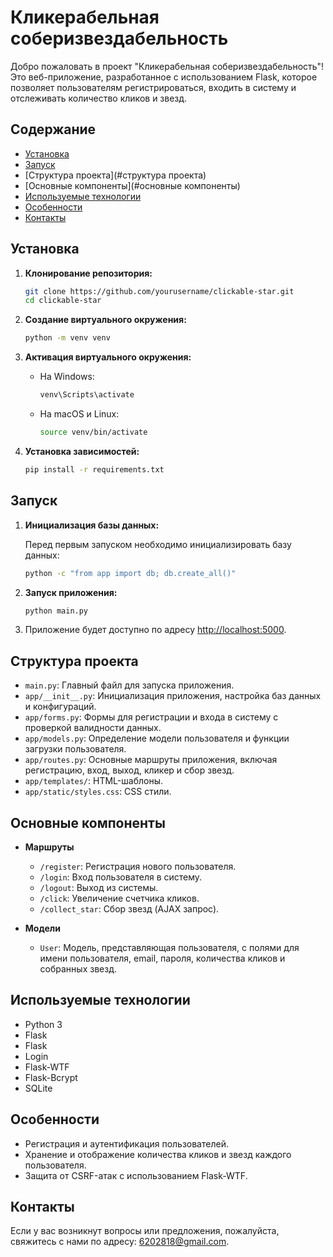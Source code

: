 # Кликерабельная соберизвездабельность

Добро пожаловать в проект "Кликерабельная соберизвездабельность"! Это веб-приложение, разработанное с использованием Flask, которое позволяет пользователям регистрироваться, входить в систему и отслеживать количество кликов и звезд.

## Содержание

- [Установка](#установка)
- [Запуск](#запуск)
- [Структура проекта](#структура проекта)
- [Основные компоненты](#основные компоненты)
- [Используемые технологии](#используемые-технологии)
- [Особенности](#особенности)
- [Контакты](#контакты)

## Установка

1. **Клонирование репозитория:**

   ```bash
   git clone https://github.com/yourusername/clickable-star.git
   cd clickable-star
   ```

2. **Создание виртуального окружения:**

   ```bash
   python -m venv venv
   ```

3. **Активация виртуального окружения:**

   - На Windows:

     ```bash
     venv\Scripts\activate
     ```

   - На macOS и Linux:

     ```bash
     source venv/bin/activate
     ```

4. **Установка зависимостей:**

   ```bash
   pip install -r requirements.txt
   ```

## Запуск

1. **Инициализация базы данных:**

   Перед первым запуском необходимо инициализировать базу данных:

   ```bash
   python -c "from app import db; db.create_all()"
   ```

2. **Запуск приложения:**

   ```bash
   python main.py
   ```

3. Приложение будет доступно по адресу [http://localhost:5000](http://localhost:5000).

## Структура проекта

- `main.py`: Главный файл для запуска приложения.
- `app/__init__.py`: Инициализация приложения, настройка баз данных и конфигураций.
- `app/forms.py`: Формы для регистрации и входа в систему с проверкой валидности данных.
- `app/models.py`: Определение модели пользователя и функции загрузки пользователя.
- `app/routes.py`: Основные маршруты приложения, включая регистрацию, вход, выход, кликер и сбор звезд.
- `app/templates/`: HTML-шаблоны.
- `app/static/styles.css`: CSS стили.

## Основные компоненты

- **Маршруты**

  - `/register`: Регистрация нового пользователя.
  - `/login`: Вход пользователя в систему.
  - `/logout`: Выход из системы.
  - `/click`: Увеличение счетчика кликов.
  - `/collect_star`: Сбор звезд (AJAX запрос).

- **Модели**

  - `User`: Модель, представляющая пользователя, с полями для имени пользователя, email, пароля, количества кликов и собранных звезд.


## Используемые технологии

- Python 3
- Flask
- Flask
- Login
- Flask-WTF
- Flask-Bcrypt
- SQLite

## Особенности

- Регистрация и аутентификация пользователей.
- Хранение и отображение количества кликов и звезд каждого пользователя.
- Защита от CSRF-атак с использованием Flask-WTF.

## Контакты

Если у вас возникнут вопросы или предложения, пожалуйста, свяжитесь с нами по адресу: [6202818@gmail.com](mailto:6202818@gmail.com).
